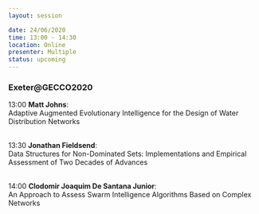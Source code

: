 ```yaml
---
layout: session

date: 24/06/2020
time: 13:00 - 14:30
location: Online
presenter: Multiple
status: upcoming
---
```

### Exeter@GECCO2020
13:00 **Matt Johns**:<br/>Adaptive Augmented Evolutionary Intelligence for the Design of Water Distribution Networks<br/><br/>

13:30 **Jonathan Fieldsend**:<br/>Data Structures for Non-Dominated Sets: Implementations and Empirical Assessment of Two Decades of Advances<br/><br/>

14:00 **Clodomir Joaquim De Santana Junior**:<br/>An Approach to Assess Swarm Intelligence Algorithms Based on Complex Networks<br/><br/>